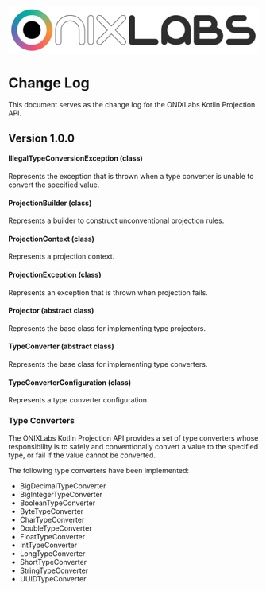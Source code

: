 ![ONIX Labs](https://raw.githubusercontent.com/onix-labs/onix-labs.github.io/master/content/logo/master_full_md.png)

# Change Log

This document serves as the change log for the ONIXLabs Kotlin Projection API.

## Version 1.0.0

#### IllegalTypeConversionException (class)

Represents the exception that is thrown when a type converter is unable to convert the specified value.

#### ProjectionBuilder (class)

Represents a builder to construct unconventional projection rules.

#### ProjectionContext (class)

Represents a projection context.

#### ProjectionException (class)

Represents an exception that is thrown when projection fails.

#### Projector (abstract class)

Represents the base class for implementing type projectors.

#### TypeConverter (abstract class)

Represents the base class for implementing type converters.

#### TypeConverterConfiguration (class)

Represents a type converter configuration.

### Type Converters

The ONIXLabs Kotlin Projection API provides a set of type converters whose responsibility is to safely and conventionally convert a value to the specified type, or fail if the value cannot be converted.

The following type converters have been implemented:

-   BigDecimalTypeConverter
-   BigIntegerTypeConverter
-   BooleanTypeConverter
-   ByteTypeConverter
-   CharTypeConverter
-   DoubleTypeConverter
-   FloatTypeConverter
-   IntTypeConverter
-   LongTypeConverter
-   ShortTypeConverter
-   StringTypeConverter
-   UUIDTypeConverter

